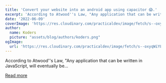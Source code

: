 ```yaml
---
title: 'Convert your website into an android app using capacitor 😱.'
excerpt: 'According to Atwood''s Law, "Any application that can be written in JavaScript, will eventually be...'
date: '2022-06-09'
coverImage: 'https://res.cloudinary.com/practicaldev/image/fetch/s--oxyqWiYL--/c_imagga_scale,f_auto,fl_progressive,h_420,q_auto,w_1000/https://dev-to-uploads.s3.amazonaws.com/uploads/articles/qugbsdse0s6tf25myrye.jpg'
author:
  name: Koders
  picture: "assets/blog/authors/koders.png"
ogImage:
  url: 'https://res.cloudinary.com/practicaldev/image/fetch/s--oxyqWiYL--/c_imagga_scale,f_auto,fl_progressive,h_420,q_auto,w_1000/https://dev-to-uploads.s3.amazonaws.com/uploads/articles/qugbsdse0s6tf25myrye.jpg'
---
```


According to Atwood''s Law, "Any application that can be written in JavaScript, will eventually be...

[Read more](https://dev.to/narottam04/convert-your-website-into-an-android-app-using-capacitor--5bh2)
